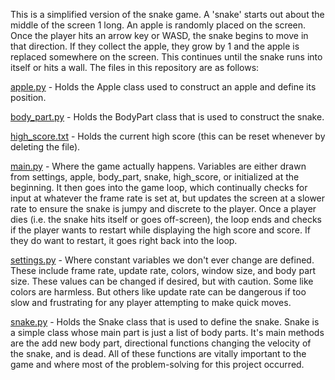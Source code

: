 This is a simplified version of the snake game.
A 'snake' starts out about the middle of the screen 1 long.
An apple is randomly placed on the screen. Once the player hits an arrow key or WASD,
the snake begins to move in that direction. If they collect the apple, they grow by 1
and the apple is replaced somewhere on the screen. This continues until the snake runs
into itself or hits a wall. The files in this repository are as follows:

[apple.py]() - Holds the Apple class used
to construct an apple and define its position.

[body_part.py]() - Holds the BodyPart
class that is used to construct the snake.

[high_score.txt]() - Holds the current
high score (this can be reset whenever by
deleting the file).

[main.py]() - Where the game actually happens. 
Variables are either drawn from settings,
apple, body_part, snake, high_score, or initialized
at the beginning. It then goes into the game loop,
which continually checks for input at whatever the
frame rate is set at, but updates the screen at a
slower rate to ensure the snake is jumpy and
discrete to the player. Once a player dies (i.e. 
the snake hits itself or goes off-screen), the loop
ends and checks if the player wants to restart while
displaying the high score and score. If they do
want to restart, it goes right back into the loop.

[settings.py]() - Where constant variables we don't
ever change are defined. These include frame rate,
update rate, colors, window size, and body part size.
These values can be changed if desired, but with
caution. Some like colors are harmless. But others
like update rate can be dangerous if too slow and
frustrating for any player attempting to make quick
moves.

[snake.py]() - Holds the Snake class that is used to 
define the snake. Snake is a simple class whose main
part is just a list of body parts. It's main methods
are the add new body part, directional functions
changing the velocity of the snake, and is dead. 
All of these functions are vitally important to the
game and where most of the problem-solving for this
project occurred.

